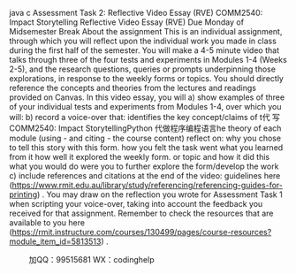 java c
Assessment Task 2: Reflective Video Essay (RVE)
COMM2540: Impact Storytelling
Reflective Video Essay (RVE)
Due Monday of Midsemester Break
About the assignment
This is an individual assignment, through which you will reflect upon the individual work you made in class during the first half of the semester.
You will make a 4-5 minute video that talks through three of the four tests and experiments in Modules 1-4 (Weeks 2-5), and the research questions, queries or prompts underpinning those explorations, in response to the weekly forms or topics.
You should directly reference the concepts and theories from the lectures and readings provided on Canvas.
In this video essay, you will
a) show examples of three of your individual tests and experiments from Modules 1-4, over which you will:
b) record a voice-over that:
identifies the key concept/claims of t代 写COMM2540: Impact StorytellingPython
代做程序编程语言he theory of each module (using - and citing - the course content)
reflect on:
why you chose to tell this story with this form.
how you felt the task went
what you learned from it
how well it explored the weekly form. or topic and how it did this
what you would do were you to further explore the form/develop the work
c) include references and citations at the end of the video: guidelines here (https://www.rmit.edu.au/library/study/referencing/referencing-guides-for-printing) .
You may draw on the reflection you wrote for Assessment Task 1 when scripting your voice-over, taking into account the feedback you received for that assignment.
Remember to check the resources that are available to you here (https://rmit.instructure.com/courses/130499/pages/course-resources?module_item_id=5813513) .







         
加QQ：99515681  WX：codinghelp
